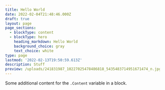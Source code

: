 ```yaml
---
title: Hello World
date: 2022-02-04T21:48:46.000Z
draft: true
layout: page
page_sections:
  - blockType: content
  - blockType: hero
    heading_markdown: Hello World
    background_choice: gray
    text_choice: white
type: page
lastmod: '2022-02-13T19:50:59.613Z'
description: Stuff
preview: /uploads/241831987_10227025478486818_5435483714951671474_n.jpg
---
```


Some additional content for the `.Content` variable in a block.
